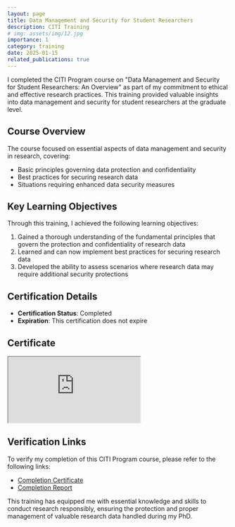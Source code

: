 ```yaml
---
layout: page
title: Data Management and Security for Student Researchers
description: CITI Training
# img: assets/img/12.jpg
importance: 1
category: training
date: 2025-01-15
related_publications: true
---
```



I completed the CITI Program course on "Data Management and Security for Student Researchers: An Overview" as part of my commitment to ethical and effective research practices. This training provided valuable insights into data management and security for student researchers at the graduate level.

## Course Overview

The course focused on essential aspects of data management and security in research, covering:

<ul>
  <li>Basic principles governing data protection and confidentiality</li>
  <li>Best practices for securing research data</li>
  <li>Situations requiring enhanced data security measures</li>
</ul>

## Key Learning Objectives

Through this training, I achieved the following learning objectives:

<ol>
  <li>Gained a thorough understanding of the fundamental principles that govern the protection and confidentiality of research data</li>
  <li>Learned and can now implement best practices for securing research data</li>
  <li>Developed the ability to assess scenarios where research data may require additional security protections</li>
</ol>

## Certification Details

<ul>
  <li><strong>Certification Status</strong>: Completed</li>
  <li><strong>Expiration</strong>: This certification does not expire</li>
</ul>

## Certificate

<iframe src="https://drive.google.com/file/d/1uFt2gKYDFeplSYdK24hh9WAKzv46qNXc/preview#view=Fit&toolbar=0&statusbar=0&messages=0&navpanes=0&scrollbar=0" allow="autoplay"></iframe>

## Verification Links

To verify my completion of this CITI Program course, please refer to the following links:

<ul>
  <li><a href="https://www.citiprogram.org/verify/?w912bbac1-35b4-4bdd-8081-4597a3c0cf77-67305246">Completion Certificate</a></li>
  <li><a href="https://www.citiprogram.org/verify/?kf95f9674-0532-4a08-baf0-a94e19ae5443-67305246">Completion Report</a></li>
</ul>

This training has equipped me with essential knowledge and skills to conduct research responsibly, ensuring the protection and proper management of valuable research data handled during my PhD.
